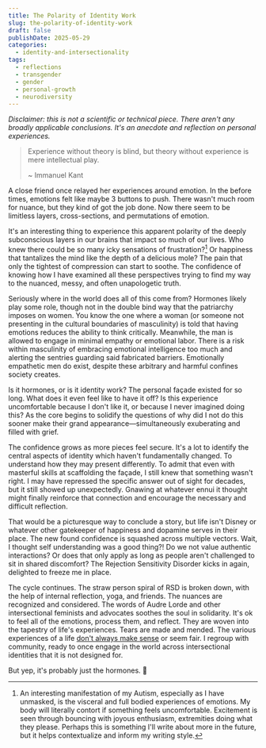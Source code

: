 ```yaml
---
title: The Polarity of Identity Work
slug: the-polarity-of-identity-work
draft: false
publishDate: 2025-05-29
categories:
  - identity-and-intersectionality
tags:
  - reflections
  - transgender
  - gender
  - personal-growth
  - neurodiversity
---
```

_Disclaimer: this is not a scientific or technical piece. There aren't any broadly applicable conclusions. It's an anecdote and reflection on personal experiences._

> Experience without theory is blind, but theory without experience is mere intellectual play.
> 
> ~ Immanuel Kant

A close friend once relayed her experiences around emotion. In the before times, emotions felt like maybe 3 buttons to push. There wasn't much room for nuance, but they kind of got the job done. Now there seem to be limitless layers, cross-sections, and permutations of emotion.

It's an interesting thing to experience this apparent polarity of the deeply subconscious layers in our brains that impact so much of our lives. Who knew there could be so many icky sensations of frustration?[^1] Or happiness that tantalizes the mind like the depth of a delicious mole? The pain that only the tightest of compression can start to soothe. The confidence of knowing how I have examined all these perspectives trying to find my way to the nuanced, messy, and often unapologetic truth.

Seriously where in the world does all of this come from? Hormones likely play some role, though not in the double bind way that the patriarchy imposes on women. You know the one where a woman (or someone not presenting in the cultural boundaries of masculinity) is told that having emotions reduces the ability to think critically. Meanwhile, the man is allowed to engage in minimal empathy or emotional labor. There is a risk within masculinity of embracing emotional intelligence too much and alerting the sentries guarding said fabricated barriers. Emotionally empathetic men do exist, despite these arbitrary and harmful confines society creates. 

Is it hormones, or is it identity work? The personal façade existed for so long. What does it even feel like to have it off? Is this experience uncomfortable because I don't like it, or because I never imagined doing this? As the core begins to solidify the questions of why did I not do this sooner make their grand appearance—simultaneously exuberating and filled with grief.

The confidence grows as more pieces feel secure. It's a lot to identify the central aspects of identity which haven't fundamentally changed. To understand how they may present differently. To admit that even with masterful skills at scaffolding the façade, I still knew that something wasn't right. I may have repressed the specific answer out of sight for decades, but it still showed up unexpectedly. Gnawing at whatever ennui it thought might finally reinforce that connection and encourage the necessary and difficult reflection.

That would be a picturesque way to conclude a story, but life isn't Disney or whatever other gatekeeper of happiness and dopamine serves in their place. The new found confidence is squashed across multiple vectors. Wait, I thought self understanding was a good thing?! Do we not value authentic interactions? Or does that only apply as long as people aren't challenged to sit in shared discomfort? The Rejection Sensitivity Disorder kicks in again, delighted to freeze me in place.

The cycle continues. The straw person spiral of RSD is broken down, with the help of internal reflection, yoga, and friends. The nuances are recognized and considered. The words of Audre Lorde and other intersectional feminists and advocates soothes the soul in solidarity. It's ok to feel all of the emotions, process them, and reflect. They are woven into the tapestry of life's experiences. Tears are made and mended. The various experiences of a life [don't always make sense](/blog/things-dont-always-make-sense/) or seem fair. I regroup with community, ready to once engage in the world across intersectional identities that it is not designed for.

But yep, it's probably just the hormones. 🤪

[^1]: An interesting manifestation of my Autism, especially as I have unmasked, is the visceral and full bodied experiences of emotions. My body will literally contort if something feels uncomfortable. Excitement is seen through bouncing with joyous enthusiasm, extremities doing what they please. Perhaps this is something I'll write about more in the future, but it helps contextualize and inform my writing style.